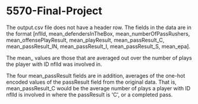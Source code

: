 # 5570-Final-Project

The output.csv file does not have a header row. The fields in the data are in the format [nflId, mean_defendersInTheBox, mean_numberOfPassRushers, mean_offensePlayResult, mean_playResult, mean_passResult_C, mean_passResult_IN, mean_passResult_I, mean_passResult_S, mean_epa].

The mean_<field> values are those that are averaged out over the number of plays the player with ID nflId was involved in.

The four mean_passResult fields are in addition, averages of the one-hot encoded values of the passResult field from the original data. That is, mean_passResult_C would be the average number of plays a player with ID nflId is involved in where the passResult is 'C', or a completed pass.

